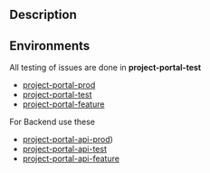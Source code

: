 ## Description

## Environments

All testing of issues are done in **project-portal-test**

- [project-portal-prod](https://portal.fusion.equinor.com)
- [project-portal-test](https://webserver-fusion-project-portal-test.radix.equinor.com/)
- [project-portal-feature](https://webserver-fusion-project-portal-feature.radix.equinor.com/)

For Backend use these
  
- [project-portal-api-prod]([https://backend-fusion-project-portal-prod.radix.equinor.com/swagger/index.html))
- [project-portal-api-test](https://backend-fusion-project-portal-test.radix.equinor.com/swagger/index.html)
- [project-portal-api-feature](https://backend-fusion-project-portal-feature.radix.equinor.com/swagger/index.html)

